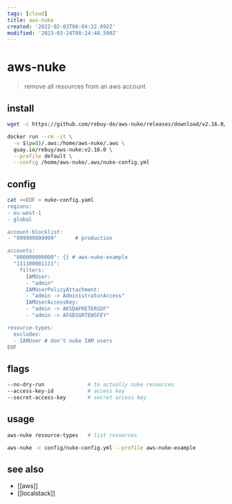 ```yaml
---
tags: [cloud]
title: aws-nuke
created: '2022-02-03T08:04:22.692Z'
modified: '2023-03-24T08:24:48.590Z'
---
```


# aws-nuke

> remove all resources from an aws account

## install

```sh
wget -c https://github.com/rebuy-de/aws-nuke/releases/download/v2.16.0/aws-nuke-v2.16.0-linux-amd64.tar.gz -O - | sudo tar -xz -C $HOME/bin

docker run --rm -it \
  -v $(pwd)/.aws:/home/aws-nuke/.aws \
  quay.io/rebuy/aws-nuke:v2.16.0 \
  --profile default \
  --config /home/aws-nuke/.aws/nuke-config.yml
```

## config

```sh
cat <<EOF > nuke-config.yaml
regions:
- eu-west-1
- global

account-blocklist:
- "999999999999"      # production

accounts:
  "000000000000": {} # aws-nuke-example
  "111100001111":
    filters:
      IAMUser:
      - "admin"
      IAMUserPolicyAttachment:
      - "admin -> AdministratorAccess"
      IAMUserAccessKey:
      - "admin -> AKSDAFRETERSDF"
      - "admin -> AFGDSGRTEWSFEY"

resource-types:
  excludes:
  - IAMUser # don't nuke IAM users
EOF
```

## flags

```sh
--no-dry-run              # to actually nuke resources
--access-key-id           # access key
--secret-access-key       # secret access key
```

## usage

```sh
aws-nuke resource-types   # list resources

aws-nuke -c config/nuke-config.yml --profile aws-nuke-example
```

## see also

- [[aws]]
- [[localstack]]

